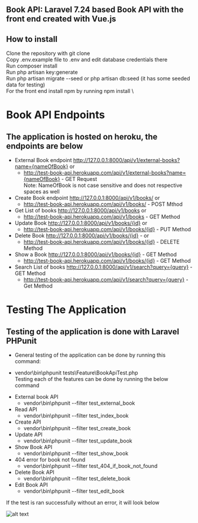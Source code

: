 ## Book API: Laravel 7.24 based Book API with the front end created with Vue.js

## How to install
Clone the repository with git clone \
Copy .env.example file to .env and edit database credentials there \
Run composer install \
Run php artisan key:generate \
Run php artisan migrate --seed or php artisan db:seed (it has some seeded data for testing) \
For the front end install npm by running npm install \

# Book API Endpoints
## The application is hosted on heroku, the endpoints are below
* External Book endpoint http://127.0.0.1:8000/api/v1/external-books?name={nameOfBook} or <br>
   + http://test-book-api.herokuapp.com/api/v1/external-books?name={nameOfBook} - GET Request <br>
    Note: NameOfBook is not case sensitive and does not respective spaces as well
* Create Book endpoint http://127.0.0.1:8000/api/v1/books/ or <br>
   + http://test-book-api.herokuapp.com/api/v1/books/ - POST Mthod<br>
* Get List of books http://127.0.0.1:8000/api/v1/books  or <br>
   + http://test-book-api.herokuapp.com/api/v1/books - GET Method<br>
* Update Book http://127.0.0.1:8000/api/v1/books/{id} or <br>
   + http://test-book-api.herokuapp.com/api/v1/books/{id} - PUT Method <br>
* Delete Book http://127.0.0.1:8000/api/v1/books/{id} - or <br>
    + http://test-book-api.herokuapp.com/api/v1/books/{id} - DELETE Method <br>
* Show a Book http://127.0.0.1:8000/api/v1/books/{id} - GET Method <br>
   + http://test-book-api.herokuapp.com/api/v1/books/{id} - GET Method <br>
* Search List of books http://127.0.0.1:8000/api/v1/search?query={query} -GET Method <br>
   + http://test-book-api.herokuapp.com/api/v1/search?query={query} - Get Method <br>

# Testing The Application
## Testing of the application is done with Laravel PHPunit
* General testing of the application can be done by running this command: <br>
+ vendor\bin\phpunit tests\Feature\BookApiTest.php <br>
Testing each of the features can be done by running the below command <br>
* External book API <br>
    + vendor\bin\phpunit --filter test_external_book <br>
* Read API <br>
    + vendor\bin\phpunit --filter test_index_book <br>
* Create API <br>
   + vendor\bin\phpunit --filter test_create_book <br>
* Update API <br>
    + vendor\bin\phpunit --filter test_update_book <br>
* Show Book API <br>
    + vendor\bin\phpunit --filter test_show_book <br>
* 404 error for book not found <br>
    + vendor\bin\phpunit --filter test_404_if_book_not_found <br>
* Delete Book API <br>
    + vendor\bin\phpunit --filter test_delete_book <br>
* Edit Book API <br>
    + vendor\bin\phpunit --filter test_edit_book <br>

If the test is ran successfully without an error, it will look below

![alt text](https://i.ibb.co/wW3XY7K/Screenshot-355.png)


